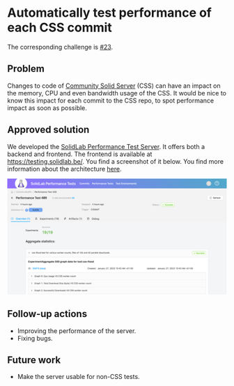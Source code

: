 # Automatically test performance of each CSS commit

The corresponding challenge is [#23](https://github.com/SolidLabResearch/Challenges/issues/23).

## Problem
Changes to code of [Community Solid Server](https://github.com/CommunitySolidServer/CommunitySolidServer) (CSS) 
can have an impact on the memory, CPU and even bandwidth usage of the CSS.
It would be nice to know this impact for each commit to the CSS repo, 
to spot performance impact as soon as possible.

## Approved solution
We developed the [SolidLab Performance Test Server](https://github.com/SolidLabResearch/solidlab-perftest-server/).
It offers both a backend and frontend. 
The frontend is available at https://testing.solidlab.be/.
You find a screenshot of it below.
You find more information about 
the architecture [here](https://github.com/SolidLabResearch/solidlab-perftest-server/blob/master/docs/architecture.md). 

![Frontend of the server](img/perf-test-server.png)

## Follow-up actions
- Improving the performance of the server.
- Fixing bugs.

## Future work
- Make the server usable for non-CSS tests.